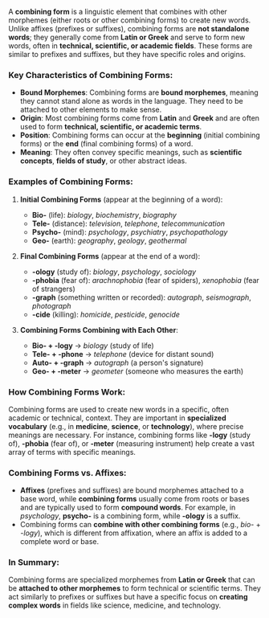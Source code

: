 A **combining form** is a linguistic element that combines with other morphemes (either roots or other combining forms) to create new words. Unlike affixes (prefixes or suffixes), combining forms are **not standalone words**; they generally come from **Latin or Greek** and serve to form new words, often in **technical, scientific, or academic fields**. These forms are similar to prefixes and suffixes, but they have specific roles and origins.

### Key Characteristics of Combining Forms:

- **Bound Morphemes**: Combining forms are **bound morphemes**, meaning they cannot stand alone as words in the language. They need to be attached to other elements to make sense.
- **Origin**: Most combining forms come from **Latin** and **Greek** and are often used to form **technical, scientific, or academic terms**.
- **Position**: Combining forms can occur at the **beginning** (initial combining forms) or the **end** (final combining forms) of a word.
- **Meaning**: They often convey specific meanings, such as **scientific concepts**, **fields of study**, or other abstract ideas.

### Examples of Combining Forms:

1. **Initial Combining Forms** (appear at the beginning of a word):
    
    - **Bio-** (life): _biology_, _biochemistry_, _biography_
    - **Tele-** (distance): _television_, _telephone_, _telecommunication_
    - **Psycho-** (mind): _psychology_, _psychiatry_, _psychopathology_
    - **Geo-** (earth): _geography_, _geology_, _geothermal_
2. **Final Combining Forms** (appear at the end of a word):
    
    - **-ology** (study of): _biology_, _psychology_, _sociology_
    - **-phobia** (fear of): _arachnophobia_ (fear of spiders), _xenophobia_ (fear of strangers)
    - **-graph** (something written or recorded): _autograph_, _seismograph_, _photograph_
    - **-cide** (killing): _homicide_, _pesticide_, _genocide_
3. **Combining Forms Combining with Each Other**:
    
    - **Bio- + -logy** → _biology_ (study of life)
    - **Tele- + -phone** → _telephone_ (device for distant sound)
    - **Auto- + -graph** → _autograph_ (a person's signature)
    - **Geo- + -meter** → _geometer_ (someone who measures the earth)

### How Combining Forms Work:

Combining forms are used to create new words in a specific, often academic or technical, context. They are important in **specialized vocabulary** (e.g., in **medicine**, **science**, or **technology**), where precise meanings are necessary. For instance, combining forms like **-logy** (study of), **-phobia** (fear of), or **-meter** (measuring instrument) help create a vast array of terms with specific meanings.

### Combining Forms vs. Affixes:

- **Affixes** (prefixes and suffixes) are bound morphemes attached to a base word, while **combining forms** usually come from roots or bases and are typically used to form **compound words**. For example, in _psychology_, **psycho-** is a combining form, while **-ology** is a suffix.
- Combining forms can **combine with other combining forms** (e.g., _bio-_ + _-logy_), which is different from affixation, where an affix is added to a complete word or base.

### In Summary:

Combining forms are specialized morphemes from **Latin or Greek** that can be **attached to other morphemes** to form technical or scientific terms. They act similarly to prefixes or suffixes but have a specific focus on **creating complex words** in fields like science, medicine, and technology.